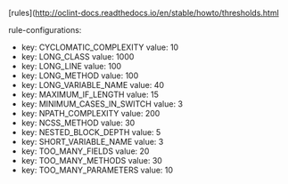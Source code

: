 [rules](http://oclint-docs.readthedocs.io/en/stable/howto/thresholds.html

rule-configurations:
  - key: CYCLOMATIC_COMPLEXITY
    value: 10
  - key: LONG_CLASS
    value: 1000
  - key: LONG_LINE
    value: 100
  - key: LONG_METHOD
    value: 100
  - key: LONG_VARIABLE_NAME
    value: 40
  - key: MAXIMUM_IF_LENGTH
    value: 15
  - key: MINIMUM_CASES_IN_SWITCH
    value: 3
  - key: NPATH_COMPLEXITY
    value: 200
  - key: NCSS_METHOD
    value: 30
  - key: NESTED_BLOCK_DEPTH
    value: 5
  - key: SHORT_VARIABLE_NAME
    value: 3
  - key: TOO_MANY_FIELDS
    value: 20
  - key: TOO_MANY_METHODS
    value: 30
  - key: TOO_MANY_PARAMETERS
    value: 10


